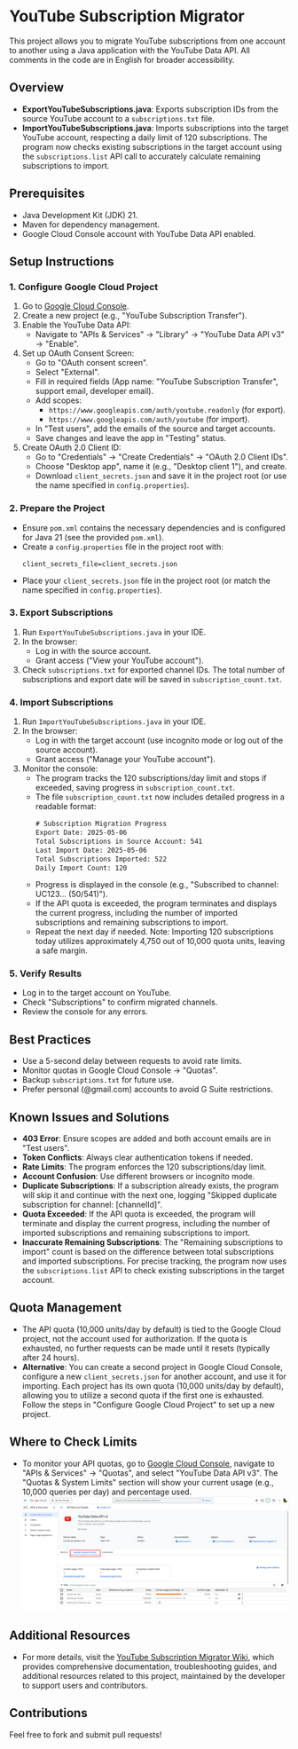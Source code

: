 # YouTube Subscription Migrator

This project allows you to migrate YouTube subscriptions from one account to another using a Java application with the YouTube Data API. All comments in the code are in English for broader accessibility.

## Overview
- **ExportYouTubeSubscriptions.java**: Exports subscription IDs from the source YouTube account to a `subscriptions.txt` file.
- **ImportYouTubeSubscriptions.java**: Imports subscriptions into the target YouTube account, respecting a daily limit of 120 subscriptions. The program now checks existing subscriptions in the target account using the `subscriptions.list` API call to accurately calculate remaining subscriptions to import.

## Prerequisites
- Java Development Kit (JDK) 21.
- Maven for dependency management.
- Google Cloud Console account with YouTube Data API enabled.

## Setup Instructions

### 1. Configure Google Cloud Project
1. Go to [Google Cloud Console](https://console.cloud.google.com).
2. Create a new project (e.g., "YouTube Subscription Transfer").
3. Enable the YouTube Data API:
   - Navigate to "APIs & Services" → "Library" → "YouTube Data API v3" → "Enable".
4. Set up OAuth Consent Screen:
   - Go to "OAuth consent screen".
   - Select "External".
   - Fill in required fields (App name: "YouTube Subscription Transfer", support email, developer email).
   - Add scopes:
      - `https://www.googleapis.com/auth/youtube.readonly` (for export).
      - `https://www.googleapis.com/auth/youtube` (for import).
   - In "Test users", add the emails of the source and target accounts.
   - Save changes and leave the app in "Testing" status.
5. Create OAuth 2.0 Client ID:
   - Go to "Credentials" → "Create Credentials" → "OAuth 2.0 Client IDs".
   - Choose "Desktop app", name it (e.g., "Desktop client 1"), and create.
   - Download `client_secrets.json` and save it in the project root (or use the name specified in `config.properties`).

### 2. Prepare the Project
- Ensure `pom.xml` contains the necessary dependencies and is configured for Java 21 (see the provided `pom.xml`).
- Create a `config.properties` file in the project root with:
  ```
  client_secrets_file=client_secrets.json
  ```
- Place your `client_secrets.json` file in the project root (or match the name specified in `config.properties`).

### 3. Export Subscriptions
1. Run `ExportYouTubeSubscriptions.java` in your IDE.
2. In the browser:
   - Log in with the source account.
   - Grant access ("View your YouTube account").
3. Check `subscriptions.txt` for exported channel IDs. The total number of subscriptions and export date will be saved in `subscription_count.txt`.

### 4. Import Subscriptions
1. Run `ImportYouTubeSubscriptions.java` in your IDE.
2. In the browser:
   - Log in with the target account (use incognito mode or log out of the source account).
   - Grant access ("Manage your YouTube account").
3. Monitor the console:
   - The program tracks the 120 subscriptions/day limit and stops if exceeded, saving progress in `subscription_count.txt`.
   - The file `subscription_count.txt` now includes detailed progress in a readable format:
     ```
     # Subscription Migration Progress
     Export Date: 2025-05-06
     Total Subscriptions in Source Account: 541
     Last Import Date: 2025-05-06
     Total Subscriptions Imported: 522
     Daily Import Count: 120
     ```
   - Progress is displayed in the console (e.g., "Subscribed to channel: UC123... (50/541)").
   - If the API quota is exceeded, the program terminates and displays the current progress, including the number of imported subscriptions and remaining subscriptions to import.
   - Repeat the next day if needed. Note: Importing 120 subscriptions today utilizes approximately 4,750 out of 10,000 quota units, leaving a safe margin.

### 5. Verify Results
- Log in to the target account on YouTube.
- Check "Subscriptions" to confirm migrated channels.
- Review the console for any errors.

## Best Practices
- Use a 5-second delay between requests to avoid rate limits.
- Monitor quotas in Google Cloud Console → "Quotas".
- Backup `subscriptions.txt` for future use.
- Prefer personal (@gmail.com) accounts to avoid G Suite restrictions.

## Known Issues and Solutions
- **403 Error**: Ensure scopes are added and both account emails are in "Test users".
- **Token Conflicts**: Always clear authentication tokens if needed.
- **Rate Limits**: The program enforces the 120 subscriptions/day limit.
- **Account Confusion**: Use different browsers or incognito mode.
- **Duplicate Subscriptions**: If a subscription already exists, the program will skip it and continue with the next one, logging "Skipped duplicate subscription for channel: [channelId]".
- **Quota Exceeded**: If the API quota is exceeded, the program will terminate and display the current progress, including the number of imported subscriptions and remaining subscriptions to import.
- **Inaccurate Remaining Subscriptions**: The "Remaining subscriptions to import" count is based on the difference between total subscriptions and imported subscriptions. For precise tracking, the program now uses the `subscriptions.list` API to check existing subscriptions in the target account.

## Quota Management
- The API quota (10,000 units/day by default) is tied to the Google Cloud project, not the account used for authorization. If the quota is exhausted, no further requests can be made until it resets (typically after 24 hours).
- **Alternative**: You can create a second project in Google Cloud Console, configure a new `client_secrets.json` for another account, and use it for importing. Each project has its own quota (10,000 units/day by default), allowing you to utilize a second quota if the first one is exhausted. Follow the steps in "Configure Google Cloud Project" to set up a new project.

## Where to Check Limits
- To monitor your API quotas, go to [Google Cloud Console](https://console.cloud.google.com), navigate to "APIs & Services" → "Quotas", and select "YouTube Data API v3". The "Quotas & System Limits" section will show your current usage (e.g., 10,000 queries per day) and percentage used.
![img.png](img.png)
## Additional Resources
- For more details, visit the [YouTube Subscription Migrator Wiki](https://deepwiki.com/yuriiormson/YouTube-Subscription-Migrator), which provides comprehensive documentation, troubleshooting guides, and additional resources related to this project, maintained by the developer to support users and contributors.

## Contributions
Feel free to fork and submit pull requests!